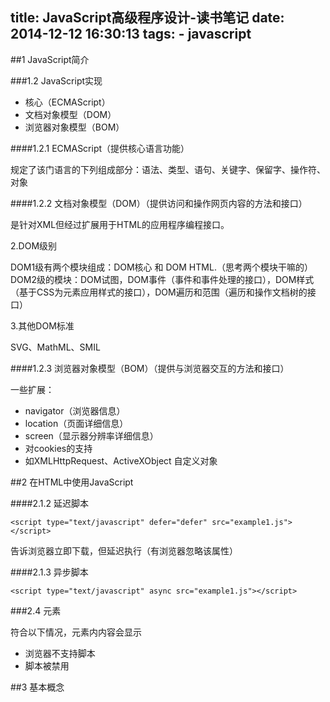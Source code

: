 title: JavaScript高级程序设计-读书笔记
date: 2014-12-12 16:30:13
tags:
    - javascript
---

##1 JavaScript简介

###1.2  JavaScript实现

+   核心（ECMAScript）
+   文档对象模型（DOM）
+   浏览器对象模型（BOM）

####1.2.1   ECMAScript（提供核心语言功能）

规定了该门语言的下列组成部分：语法、类型、语句、关键字、保留字、操作符、对象

####1.2.2   文档对象模型（DOM）（提供访问和操作网页内容的方法和接口）

是针对XML但经过扩展用于HTML的应用程序编程接口。

2.DOM级别

DOM1级有两个模块组成：DOM核心 和 DOM HTML.（思考两个模块干嘛的）
DOM2级的模块：DOM试图，DOM事件（事件和事件处理的接口），DOM样式（基于CSS为元素应用样式的接口），DOM遍历和范围（遍历和操作文档树的接口）

3.其他DOM标准

SVG、MathML、SMIL

####1.2.3   浏览器对象模型（BOM）（提供与浏览器交互的方法和接口）

一些扩展：

+   navigator（浏览器信息）
+   location（页面详细信息）
+   screen（显示器分辨率详细信息）
+   对cookies的支持
+   如XMLHttpRequest、ActiveXObject 自定义对象

##2 在HTML中使用JavaScript

####2.1.2   延迟脚本

    <script type="text/javascript" defer="defer" src="example1.js"></script>

告诉浏览器立即下载，但延迟执行（有浏览器忽略该属性）

####2.1.3   异步脚本

    <script type="text/javascript" async src="example1.js"></script>


###2.4  <noscript>元素

符合以下情况，元素内内容会显示

+   浏览器不支持脚本
+   脚本被禁用

##3 基本概念




